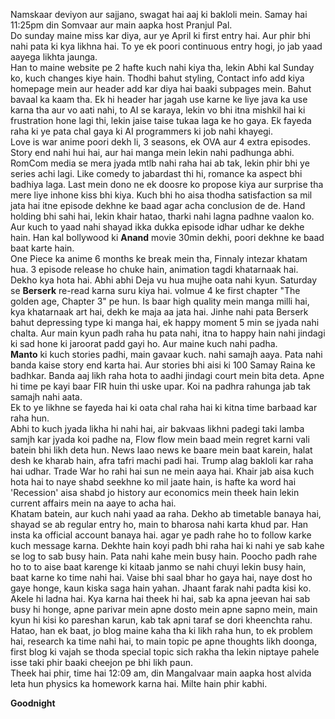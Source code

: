Namskaar deviyon aur sajjano, swagat hai aaj ki bakloli mein. Samay hai 11:25pm din Somvaar aur main aapka host Pranjul Pal.  
Do sunday maine miss kar diya, aur ye April ki first entry hai. Aur phir bhi nahi pata ki kya likhna hai. To ye ek poori continuous entry hogi, jo jab yaad aayega likhta jaunga.  
Han to maine website pe 2 hafte kuch nahi kiya tha, lekin Abhi kal Sunday ko, kuch changes kiye hain. Thodhi bahut styling, Contact info add kiya homepage mein aur header add kar diya hai baaki subpages mein. Bahut bavaal ka kaam tha. Ek hi header har jagah use karne ke liye java ka use karna tha aur vo aati nahi, to AI se karaya, lekin vo bhi itna mishkil hai ki frustration hone lagi thi, lekin jaise taise tukaa laga ke ho gaya. Ek fayeda raha ki ye pata chal gaya ki AI programmers ki job nahi khayegi.  
Love is war anime poori dekh li, 3 seasons, ek OVA aur 4 extra episodes. Story end nahi hui hai, aur hai manga mein lekin nahi padhunga abhi. RomCom media se mera jyada mtlb nahi raha hai ab tak, lekin phir bhi ye series achi lagi. Like comedy to jabardast thi hi, romance ka aspect bhi badhiya laga. Last mein dono ne ek doosre ko propose kiya aur surprise tha mere liye inhone kiss bhi kiya. Kuch bhi ho aisa thodha satisfaction sa mil jata hai itne episode dekhne ke baad agar acha conclusion de de. Hand holding bhi sahi hai, lekin khair hatao, tharki nahi lagna padhne vaalon ko. Aur kuch to yaad nahi shayad ikka dukka episode idhar udhar ke dekhe hain. Han kal bollywood ki **Anand** movie 30min dekhi, poori dekhne ke baad baat karte hain.  
One Piece ka anime 6 months ke break mein tha, Finnaly intezar khatam hua. 3 episode release ho chuke hain, animation tagdi khatarnaak hai. Dekho kya hota hai. Abhi abhi Deja vu hua mujhe oata nahi kyun.
Saturday se **Berserk** re-read karna suru kiya hai. volmue 4 ke first chapter "The golden age, Chapter 3" pe hun. Is baar high quality mein manga milli hai, kya khatarnaak art hai, dekh ke maja aa jata hai. Jinhe nahi pata Berserk bahut depressing type ki manga hai, ek happy moment 5 min se jyada nahi chalta. Aur main kyun padh raha hu pata nahi, itna to happy hain nahi jindagi ki sad hone ki jaroorat padd gayi ho. Aur maine kuch nahi padha.  
**Manto** ki kuch stories padhi, main gavaar kuch. nahi samajh aaya. Pata nahi banda kaise story end karta hai. Aur stories bhi aisi ki 100 Samay Raina ke badhkar. Banda aaj likh raha hota to aadhi jindagi court mein bita deta. Apne hi time pe kayi baar FIR huin thi uske upar. Koi na padhra rahunga jab tak samajh nahi aata.  
Ek to ye likhne se fayeda hai ki oata chal raha hai ki kitna time barbaad kar raha hun.  
Abhi to kuch jyada likha hi nahi hai, air bakvaas likhni padegi taki lamba samjh kar jyada koi padhe na, Flow flow mein baad mein regret karni vali batein bhi likh deta hun. News laao news ke baare mein baat karein, halat desh ke kharab hain, afra tafri machi padi hai. Trump alag bakloli kar raha hai udhar. Trade War ho rahi hai sun ne mein aaya hai. Khair jab aisa kuch hota hai to naye shabd seekhne ko mil jaate hain, is hafte ka word hai 'Recession' aisa shabd jo history aur economics mein theek hain lekin current affairs mein na aaye to acha hai.  
Khatam batein, aur kuch nahi yaad aa raha. Dekho ab timetable banaya hai, shayad se ab regular entry ho, main to bharosa nahi karta khud par. Han insta ka official account banaya hai. agar ye padh rahe ho to follow karke kuch message karna. Dekhte hain koyi padh bhi raha hai ki nahi ye sab kahe se log to sab busy hain. Pata nahi kahe mein busy hain. Poocho padh rahe ho to to aise baat karenge ki kitaab janmo se nahi chuyi lekin busy hain, baat karne ko time nahi hai. Vaise bhi saal bhar ho gaya hai, naye dost ho gaye honge, kaun kiska saga hain yahan. Jhaant farak nahi padta kisi ko. Akele hi ladna hai. Kya karna hai theek hi hai, sab ka apna jeevan hai sab busy hi honge, apne parivar mein apne dosto mein apne sapno mein, main kyun hi kisi ko pareshan karun, kab tak apni taraf se dori kheenchta rahu. Hatao, han ek baat, jo blog maine kaha tha ki likh raha hun, to ek problem hai, research ka time nahi hai, to main topic pe apne thoughts likh doonga, first blog ki vajah se thoda special topic sich rakha tha lekin niptaye pahele isse taki phir baaki cheejon pe bhi likh paun.  
Theek hai phir, time hai 12:09 am, din Mangalvaar main aapka host alvida leta hun physics ka homework karna hai. Milte hain phir kabhi.  
  
**Goodnight**